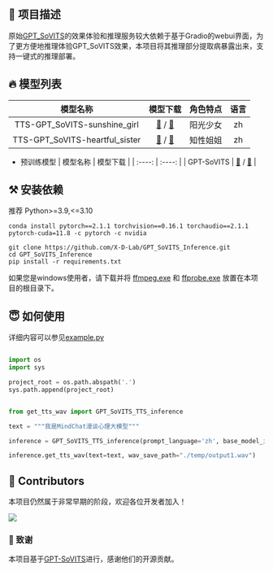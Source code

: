 
## 👏 项目描述

原始[GPT_SoVITS](https://github.com/RVC-Boss/GPT-SoVITS)的效果体验和推理服务较大依赖于基于Gradio的webui界面，为了更方便地推理体验GPT_SoVITS效果，本项目将其推理部分提取病暴露出来，支持一键式的推理部署。

## 🔥 模型列表

| 模型名称 | 模型下载 | 角色特点 | 语言 |
| :----: | :----: | :----: | :----: |
| TTS-GPT_SoVITS-sunshine_girl | [🤗]() / [🤖](https://modelscope.cn/models/X-D-Lab/TTS-GPT_SoVITS-sunshine_girl/summary) | 阳光少女 | zh |
| TTS-GPT_SoVITS-heartful_sister | [🤗]() / [🤖](https://modelscope.cn/models/X-D-Lab/TTS-GPT_SoVITS-heartful_sister/summary) | 知性姐姐 | zh |

- 预训练模型
| 模型名称 | 模型下载 |
| :----: | :----: |
| GPT-SoVITS | [🤗]() / [🤖](https://modelscope.cn/models/X-D-Lab/TTS-GPT_SoVITS-pretrained_models/summary) |


## ⚒️ 安装依赖

推荐 Python>=3.9,<=3.10

```
conda install pytorch==2.1.1 torchvision==0.16.1 torchaudio==2.1.1 pytorch-cuda=11.8 -c pytorch -c nvidia

git clone https://github.com/X-D-Lab/GPT_SoVITS_Inference.git
cd GPT_SoVITS_Inference
pip install -r requirements.txt
```
如果您是windows使用者，请下载并将 [ffmpeg.exe](https://huggingface.co/lj1995/VoiceConversionWebUI/blob/main/ffmpeg.exe) 和 [ffprobe.exe](https://huggingface.co/lj1995/VoiceConversionWebUI/blob/main/ffprobe.exe) 放置在本项目的根目录下。


## 😇 如何使用

详细内容可以参见[example.py](./example.py)

```Python

import os
import sys

project_root = os.path.abspath('.')
sys.path.append(project_root)


from get_tts_wav import GPT_SoVITS_TTS_inference

text = """我是MindChat漫谈心理大模型"""

inference = GPT_SoVITS_TTS_inference(prompt_language='zh', base_model_id='X-D-Lab/TTS-GPT_SoVITS-pretrained_models', audio_model_id='X-D-Lab/TTS-GPT_SoVITS-sunshine_girl')

inference.get_tts_wav(text=text, wav_save_path="./temp/output1.wav")

```
## 👏 Contributors
本项目仍然属于非常早期的阶段，欢迎各位开发者加入！

<a href="https://github.com/thomas-yanxin/Sunsimiao/graphs/contributors">
  <img src="https://contrib.rocks/image?repo=X-D-Lab/GPT_SoVITS_Inference" />
</a>  

### 🙇‍ 致谢

本项目基于[GPT-SoVITS](https://github.com/RVC-Boss/GPT-SoVITS)进行，感谢他们的开源贡献。
